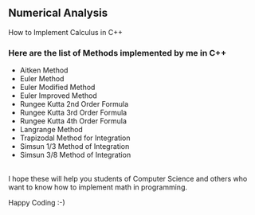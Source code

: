 <h2>Numerical Analysis</h2>

<p>How to Implement Calculus in C++ </p>

<h3>Here are the list of Methods implemented by me in C++ </h3>
<ul>
  <li>Aitken Method</li>
  <li>Euler Method</li>
  <li>Euler Modified Method</li>
  <li>Euler Improved Method</li>
  <li>Rungee Kutta 2nd Order Formula</li>
  <li>Rungee Kutta 3rd Order Formula</li>
  <li>Rungee Kutta 4th Order Formula</li>
  <li>Langrange Method</li>
  <li>Trapizodal Method for Integration</li>
  <li>Simsun 1/3 Method of Integration</li>
  <li>Simsun 3/8 Method of Integration</li>
 </ul>
 <br>
I hope these will help you students of Computer Science and others who want to know how to implement math in programming.

Happy Coding :-)
